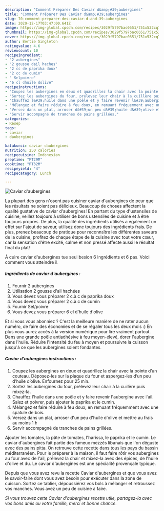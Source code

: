 ```yaml
---
description: "Comment Préparer Des Caviar d&amp;#39;aubergines"
title: "Comment Préparer Des Caviar d&amp;#39;aubergines"
slug: 70-comment-preparer-des-caviar-d-and-39-aubergines
date: 2020-12-17T03:47:00.641Z
image: https://img-global.cpcdn.com/recipes/3029f5797bac0651/751x532cq70/caviar-daubergines-photo-principale-de-la-recette.jpg
thumbnail: https://img-global.cpcdn.com/recipes/3029f5797bac0651/751x532cq70/caviar-daubergines-photo-principale-de-la-recette.jpg
cover: https://img-global.cpcdn.com/recipes/3029f5797bac0651/751x532cq70/caviar-daubergines-photo-principale-de-la-recette.jpg
author: Bertie Singleton
ratingvalue: 4.6
reviewcount: 10
recipeingredient:
- "2 aubergines"
- "2 gousse dail haches"
- "2 cc de paprika doux"
- "2 cc de cumin"
- " Selpoivre"
- "6 cl dhuile dolive"
recipeinstructions:
- "Coupez les aubergines en deux et quadrillez la chair avec la pointe d’un couteau. Déposez-les sur la plaque du four et aspergez-les d’un peu d’huile d’olive. Enfournez pour 25 min."
- "Sortez les aubergines du four, prélevez leur chair à la cuillère puis mixez-la."
- "Chauffez l&#39;huile dans une poêle et y faire revenir l&#39;aubergine avec l&#39;ail. Salez et poivrer, puis ajouter le paprika et le cumin."
- "Mélangez et faire réduire à feu doux, en remuant fréquemment avec une spatule de bois."
- "Versez dans un plat, arroser d&#39;un peu d&#39;huile d&#39;olive et mettre au frais au moins 1 h"
- "Servir accompagné de tranches de pains grillées."
categories:
- Resep
tags:
- caviar
- daubergines

katakunci: caviar daubergines 
nutrition: 250 calories
recipecuisine: Indonesian
preptime: "PT29M"
cooktime: "PT32M"
recipeyield: "4"
recipecategory: Lunch

---
```



![Caviar d&#39;aubergines](https://img-global.cpcdn.com/recipes/3029f5797bac0651/751x532cq70/caviar-daubergines-photo-principale-de-la-recette.jpg)

La plupart des gens n'osent pas cuisiner caviar d&#39;aubergines de peur que les résultats ne soient pas délicieux. Beaucoup de choses affectent la qualité gustative de caviar d&#39;aubergines! En partant du type d'ustensiles de cuisine, veillez toujours à utiliser de bons ustensiles de cuisine et à être toujours propres. De plus, la qualité des ingrédients utilisés a également un effet sur l'ajout de saveur, utilisez donc toujours des ingrédients frais. De plus, prenez beaucoup de pratique pour reconnaître les différentes saveurs de la cuisine, profitez de chaque étape de la cuisine avec tout votre cœur, car la sensation d'être excité, calme et non pressé affecte aussi le résultat final du plat!

<!--inarticleads1-->

À cuire caviar d&#39;aubergines tue seul besion 6 Ingrédients et 6 pas. Voici comment vous atteindre il.

##### Ingrédients de caviar d&#39;aubergines :

1. Fournir 2 aubergines
1. Utilisation 2 gousse d&#39;ail hachées
1. Vous devez vous préparer 2 c.à.c de paprika doux
1. Vous devez vous préparer 2 c.à.c de cumin
1. Fournir  Sel/poivre
1. Vous devez vous préparer 6 cl d&#39;huile d&#39;olive


Et si vous vous abonniez ? C&#39;est la meilleure manière de ne rater aucun numéro, de faire des économies et de se régaler tous les deux mois :) En plus vous aurez accès à la version numérique pour lire vraiment partout. Dans une grande poêle antiadhésive à feu moyen-élevé, dorer l&#39;aubergine dans l&#39;huile. Réduire l&#39;intensité du feu à moyen et poursuivre la cuisson jusqu&#39;à ce que les aubergines soient fondantes. 

<!--inarticleads2-->

##### Caviar d&#39;aubergines instructions :

1. Coupez les aubergines en deux et quadrillez la chair avec la pointe d’un couteau. Déposez-les sur la plaque du four et aspergez-les d’un peu d’huile d’olive. Enfournez pour 25 min.
1. Sortez les aubergines du four, prélevez leur chair à la cuillère puis mixez-la.
1. Chauffez l&#39;huile dans une poêle et y faire revenir l&#39;aubergine avec l&#39;ail. Salez et poivrer, puis ajouter le paprika et le cumin.
1. Mélangez et faire réduire à feu doux, en remuant fréquemment avec une spatule de bois.
1. Versez dans un plat, arroser d&#39;un peu d&#39;huile d&#39;olive et mettre au frais au moins 1 h
1. Servir accompagné de tranches de pains grillées.


Ajouter les tomates, la pâte de tomates, l&#39;harissa, le paprika et le cumin. Le caviar d&#39;aubergines fait partie des fameux mezzés libanais que l&#39;on déguste avec des pains pitta. On retrouve cette recette dans tous les pays du bassin méditerranéen. Pour le préparer à la maison, il faut faire rôtir vos aubergines au four avec de l&#39;ail, prélevez la chair et mixez-la avec des épices, de l&#39;huile d&#39;olive et du. Le caviar d&#39;aubergines est une spécialité provençale typique. 

<!--inarticleads1-->

<p>
Depuis que vous avez revu la recette Caviar d&#39;aubergines et que vous avez le savoir-faire dont vous avez besoin pour exécuter dans la zone de cuisson. Sortez ce tablier, dépoussiérez vos bols à mélanger et retroussez vos manches. Vous avez un peu de cuisine à faire.
</p>

<p>
<i>Si vous trouvez cette Caviar d&#39;aubergines recette utile, partagez-la avec vos bons amis ou votre famille, merci et bonne chance.</i>
</p>
